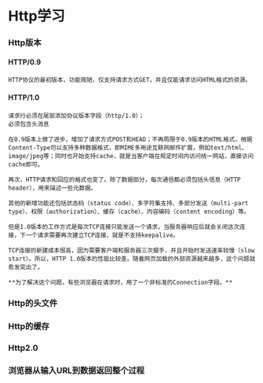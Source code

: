 # Http学习


### Http版本
#### HTTP/0.9
    HTTP协议的最初版本，功能简陋，仅支持请求方式GET，并且仅能请求访问HTML格式的资源。
#### HTTP/1.0
    请求行必须在尾部添加协议版本字段（http/1.0）；
    必须包含头消息        

    在0.9版本上做了进步，增加了请求方式POST和HEAD；不再局限于0.9版本的HTML格式，根据Content-Type可以支持多种数据格式，即MIME多用途互联网邮件扩展，例如text/html、image/jpeg等；同时也开始支持cache，就是当客户端在规定时间内访问统一网站，直接访问cache即可。

    再次，HTTP请求和回应的格式也变了。除了数据部分，每次通信都必须包括头信息（HTTP header），用来描述一些元数据。

    其他的新增功能还包括状态码（status code）、多字符集支持、多部分发送（multi-part type）、权限（authorization）、缓存（cache）、内容编码（content encoding）等。

    但是1.0版本的工作方式是每次TCP连接只能发送一个请求，当服务器响应后就会关闭这次连接，下一个请求需要再次建立TCP连接，就是不支持keepalive。

    TCP连接的新建成本很高，因为需要客户端和服务器三次握手，并且开始时发送速率较慢（slow start）。所以，HTTP 1.0版本的性能比较差。随着网页加载的外部资源越来越多，这个问题就愈发突出了。

    **为了解决这个问题，有些浏览器在请求时，用了一个非标准的Connection字段。**


### Http的头文件



### Http的缓存




### Http2.0



### 浏览器从输入URL到数据返回整个过程

